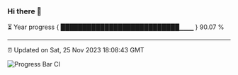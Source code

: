 ### Hi there 👋

⏳ Year progress { ███████████████████████████▁▁▁ } 90.07 %

---

⏰ Updated on Sat, 25 Nov 2023 18:08:43 GMT

![Progress Bar CI](https://github.com/Shyam-Makwana/GitHub-Actions-Demo/workflows/Progress%20Bar%20CI/badge.svg)
